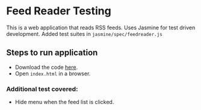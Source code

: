 # Feed Reader Testing
This is a web application that reads RSS feeds. Uses Jasmine for test driven development. 
Added test suites in `jasmine/spec/feedreader.js` 

## Steps to run application
* Download the code [here](https://github.com/jyothisridhar/Feed-Reader-Testing.git).
* Open `index.html` in a browser.

### Additional test covered:
- Hide menu when the feed list is clicked.
